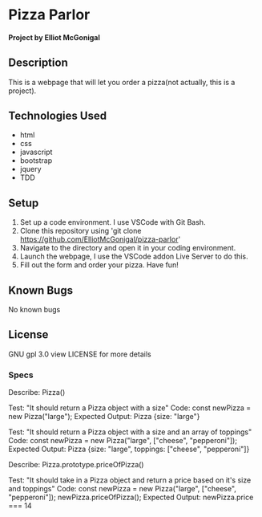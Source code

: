 # Pizza Parlor
#### Project by Elliot McGonigal
## Description
This is a webpage that will let you order a pizza(not actually, this is a project).
## Technologies Used
* html
* css
* javascript
* bootstrap
* jquery
* TDD
## Setup
1. Set up a code environment. I use VSCode with Git Bash.
2. Clone this repository using 'git clone https://github.com/ElliotMcGonigal/pizza-parlor'
3. Navigate to the directory and open it in your coding environment. 
4. Launch the webpage, I use the VSCode addon Live Server to do this. 
5. Fill out the form and order your pizza. Have fun!
## Known Bugs
No known bugs
## License
GNU gpl 3.0 view LICENSE for more details
### Specs
Describe: Pizza()

Test: "It should return a Pizza object with a size"
Code: const newPizza = new Pizza("large");
Expected Output: Pizza {size: "large"}

Test: "It should return a Pizza object with a size and an array of toppings"
Code: const newPizza = new Pizza("large", ["cheese", "pepperoni"]);
Expected Output: Pizza {size: "large", toppings: ["cheese", "pepperoni"]}

Describe: Pizza.prototype.priceOfPizza()

Test: "It should take in a Pizza object and return a price based on it's size and toppings"
Code: const newPizza = new Pizza("large", ["cheese", "pepperoni"]);
newPizza.priceOfPizza();
Expected Output: newPizza.price === 14
